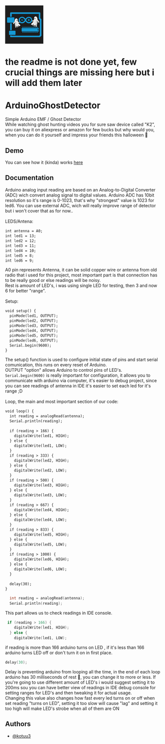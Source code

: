 
![Logo](https://github.com/Kotuu3/ArduinoGhostDetector/blob/main/logo2.png?raw=true)

# the readme is not done yet, few crucial things are missing here but i will add them later

# ArduinoGhostDetector

Simple Arduino EMF / Ghost Detector \
While watching ghost hunting videos you for sure saw device called "K2", you can buy it on aliexpress or amazon for few bucks but why would you, when you can do it yourself and impress your friends this halloween 🎃 
## Demo

You can see how it (kinda) works [here](https://streamable.com/h38kbq)


## Documentation
Arduino analog input reading are based on an Analog-to-Digital Converter (ADC) wich convert analog signal to digital values. Arduino ADC has 10bit resolution so it's range is 0-1023, that's why "strongest" value is 1023 for led6. You can use external ADC, wich will really improve range of detector but i won't cover that as for now.. \
\
LEDS/Antena:
```
int antenna = A0;  
int led1 = 13;       
int led2 = 12;
int led3 = 11;
int led4 = 10;
int led5 = 8;
int led6 = 9;
```
A0 pin represents Antenna, it can be solid copper wire or antenna from old radio that i used for this project, most important part is that connection has to be really good or else readings will be noisy. \
Rest is amount of LED's, i was using single LED for testing, then 3 and now 6 for better "range". \
\
Setup:
```
void setup() {
  pinMode(led1, OUTPUT);
  pinMode(led2, OUTPUT);
  pinMode(led3, OUTPUT);
  pinMode(led4, OUTPUT);
  pinMode(led5, OUTPUT);
  pinMode(led6, OUTPUT);
  Serial.begin(9600);  
}
```

The setup() function is used to configure initial state of pins and start serial comunication, this runs on every reset of Arduino. \
OUTPUT "option" allows Arduino to control pins of LED's. \
```Serial.begin(9600)``` 
is really important for configuration, it allows you to communicate with arduino via computer, it's easier to debug project, since you can see readings of antenna in IDE it's easier to set each led for it's range ;D \
\
Loop, the main and most important section of our code:

```
void loop() {
  int reading = analogRead(antenna);  
  Serial.println(reading);            

  if (reading > 166) {
    digitalWrite(led1, HIGH);   
  } else {
    digitalWrite(led1, LOW);    
  }
  if (reading > 333) {
    digitalWrite(led2, HIGH);
  } else {
    digitalWrite(led2, LOW);
  }
  if (reading > 500) {
    digitalWrite(led3, HIGH);
  } else {
    digitalWrite(led3, LOW);
  }
  if (reading > 667) {
    digitalWrite(led4, HIGH);
  } else {
    digitalWrite(led4, LOW);
  }
  if (reading > 833) {
    digitalWrite(led5, HIGH);
  } else {
    digitalWrite(led5, LOW);
  }
  if (reading > 1000) {
    digitalWrite(led6, HIGH);
  } else {
    digitalWrite(led6, LOW);
  }

  delay(30);
}
``` 

```c
  int reading = analogRead(antenna);  
  Serial.println(reading);   
```
This part allows us to check readings in IDE console.

```c
 if (reading > 166) {
    digitalWrite(led1, HIGH);   
  } else {
    digitalWrite(led1, LOW);    
```
if reading is more than 166 arduino turns on LED , if it's less than 166 arduino turns LED off or don't turn it on in first place. 

```c
delay(30);
```
Delay is preventing arduino from looping all the time, in the end of each loop arduino has 30 milliseconds of rest 🥱, you can change it to more or less. 
If you're going to use different amount of LED's i would suggest setting it to 200ms sou you can have better view of readings in IDE debug console for setting ranges for LED's and then tweaking it for actual usage. \
Changing this value also changes how fast every led turns on or off when set reading "turns on LED", setting it too slow will cause "lag" and setting it too high will make LED's strobe when all of them are ON

## Authors

- [@kotuu3](https://github.com/Kotuu3)

